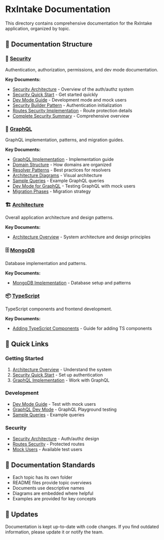 # RxIntake Documentation

This directory contains comprehensive documentation for the RxIntake application, organized by topic.

## 📂 Documentation Structure

### 🔐 [Security](./security/)
Authentication, authorization, permissions, and dev mode documentation.

**Key Documents:**
- [Security Architecture](./security/SECURITY_ARCHITECTURE.md) - Overview of the auth/authz system
- [Security Quick Start](./security/SECURITY_QUICK_START.md) - Get started quickly
- [Dev Mode Guide](./security/SECURITY_DEV_MODE.md) - Development mode and mock users
- [Security Builder Pattern](./security/SECURITY_BUILDER.md) - Authentication initialization
- [Routes Security Implementation](./security/ROUTES_SECURITY_IMPLEMENTATION.md) - Route protection details
- [Complete Security Summary](./security/COMPLETE_SECURITY_SUMMARY.md) - Comprehensive overview

### 🔌 [GraphQL](./graphql/)
GraphQL implementation, patterns, and migration guides.

**Key Documents:**
- [GraphQL Implementation](./graphql/GRAPHQL_IMPLEMENTATION.md) - Implementation guide
- [Domain Structure](./graphql/GRAPHQL_DOMAIN_STRUCTURE.md) - How domains are organized
- [Resolver Patterns](./graphql/GRAPHQL_RESOLVER_PATTERNS.md) - Best practices for resolvers
- [Architecture Diagrams](./graphql/GRAPHQL_ARCHITECTURE_DIAGRAMS.md) - Visual architecture
- [Sample Queries](./graphql/GRAPHQL_SAMPLE_QUERIES.md) - Example GraphQL queries
- [Dev Mode for GraphQL](./graphql/GRAPHQL_DEV_MODE.md) - Testing GraphQL with mock users
- [Migration Phases](./graphql/GRAPHQL_MIGRATION_PHASES.md) - Migration strategy

### 🏗️ [Architecture](./architecture/)
Overall application architecture and design patterns.

**Key Documents:**
- [Architecture Overview](./architecture/ARCHITECTURE.md) - System architecture and design principles

### 🗄️ [MongoDB](./mongodb/)
Database implementation and patterns.

**Key Documents:**
- [MongoDB Implementation](./mongodb/MONGODB_IMPLEMENTATION.md) - Database setup and patterns

### 📦 [TypeScript](./typescript/)
TypeScript components and frontend development.

**Key Documents:**
- [Adding TypeScript Components](./typescript/ADDING_TYPESCRIPT_COMPONENTS.md) - Guide for adding TS components

## 🚀 Quick Links

### Getting Started
1. [Architecture Overview](./architecture/ARCHITECTURE.md) - Understand the system
2. [Security Quick Start](./security/SECURITY_QUICK_START.md) - Set up authentication
3. [GraphQL Implementation](./graphql/GRAPHQL_IMPLEMENTATION.md) - Work with GraphQL

### Development
- [Dev Mode Guide](./security/SECURITY_DEV_MODE.md) - Test with mock users
- [GraphQL Dev Mode](./graphql/GRAPHQL_DEV_MODE.md) - GraphQL Playground testing
- [Sample Queries](./graphql/GRAPHQL_SAMPLE_QUERIES.md) - Example queries

### Security
- [Security Architecture](./security/SECURITY_ARCHITECTURE.md) - Auth/authz design
- [Routes Security](./security/ROUTES_SECURITY_IMPLEMENTATION.md) - Protected routes
- [Mock Users](./security/SECURITY_MOCK_USERS.md) - Available test users

## 📝 Documentation Standards

- Each topic has its own folder
- README files provide topic overviews
- Documents use descriptive names
- Diagrams are embedded where helpful
- Examples are provided for key concepts

## 🔄 Updates

Documentation is kept up-to-date with code changes. If you find outdated information, please update it or notify the team.

